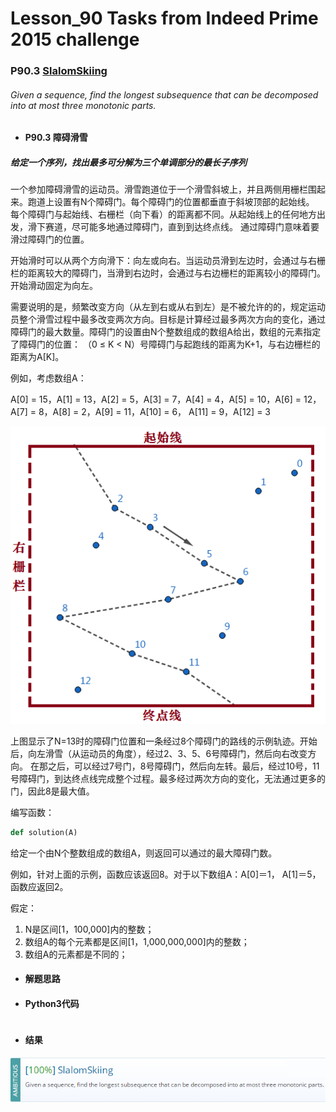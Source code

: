# Lesson_90 Tasks from Indeed Prime 2015 challenge


### P90.3 [SlalomSkiing](https://app.codility.com/programmers/lessons/90-tasks_from_indeed_prime_2015_challenge/slalom_skiing/) 


###### Given a sequence, find the longest subsequence that can be decomposed into at most three monotonic parts.

* #### P90.3  障碍滑雪

##### 给定一个序列，找出最多可分解为三个单调部分的最长子序列

一个参加障碍滑雪的运动员。滑雪跑道位于一个滑雪斜坡上，并且两侧用栅栏围起来。跑道上设置有N个障碍门。每个障碍门的位置都垂直于斜坡顶部的起始线。
每个障碍门与起始线、右栅栏（向下看）的距离都不同。从起始线上的任何地方出发，滑下赛道，尽可能多地通过障碍门，直到到达终点线。
通过障碍门意味着要滑过障碍门的位置。

开始滑时可以从两个方向滑下：向左或向右。当运动员滑到左边时，会通过与右栅栏的距离较大的障碍门，当滑到右边时，会通过与右边栅栏的距离较小的障碍门。开始滑动固定为向左。

需要说明的是，频繁改变方向（从左到右或从右到左）是不被允许的的，规定运动员整个滑雪过程中最多改变两次方向。目标是计算经过最多两次方向的变化，通过障碍门的最大数量。障碍门的设置由N个整数组成的数组A给出，数组的元素指定了障碍门的位置：
（0 ≤ K < N）号障碍门与起跑线的距离为K+1，与右边栅栏的距离为A[K]。

例如，考虑数组A：

A[0] = 15，A[1] = 13，A[2] = 5，A[3] = 7，A[4] = 4，A[5] = 10，A[6] = 12，A[7] = 8，A[8] = 2，A[9] = 11，A[10] = 6，
A[11] = 9，A[12] = 3

![image](https://github.com/Anfany/Codility-Lessons-By-Python3/blob/master/L90_Tasks%20from%20Indeed%20Prime%202015%20challenge/90.3.11.png)

上图显示了N=13时的障碍门位置和一条经过8个障碍门的路线的示例轨迹。开始后，向左滑雪（从运动员的角度），经过2、3、5、6号障碍门，然后向右改变方向。
在那之后，可以经过7号门，8号障碍门，然后向左转。最后，经过10号，11号障碍门，到达终点线完成整个过程。最多经过两次方向的变化，无法通过更多的门，因此8是最大值。

编写函数：
```python
def solution(A)
```
给定一个由N个整数组成的数组A，则返回可以通过的最大障碍门数。

例如，针对上面的示例，函数应该返回8。对于以下数组A：A[0]＝1， A[1]＝5，函数应返回2。

假定：
  1. N是区间[1，100,000]内的整数；
  2. 数组A的每个元素都是区间[1，1,000,000,000]内的整数；
  3. 数组A的元素都是不同的；
  
* #### 解题思路


* #### Python3代码


```python

```


* #### 结果

![image](https://github.com/Anfany/Codility-Lessons-By-Python3/blob/master/L90_Tasks%20from%20Indeed%20Prime%202015%20challenge/90.3.png)
